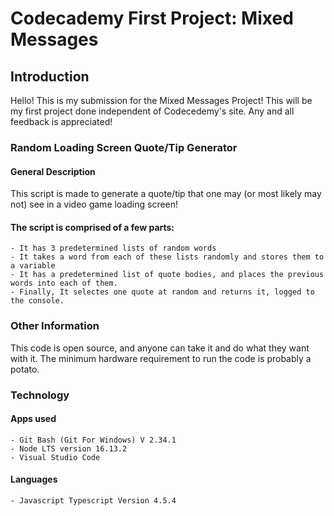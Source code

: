 Codecademy First Project: Mixed Messages
========================================

## Introduction

Hello! This is my submission for the Mixed Messages Project! This will be my first project done independent of Codecedemy's site.
Any and all feedback is appreciated!

### Random Loading Screen Quote/Tip Generator

#### General Description

This script is made to generate a quote/tip that one may (or most likely may not) see in a video game loading screen!

#### The script is comprised of a few parts:
    - It has 3 predetermined lists of random words
    - It takes a word from each of these lists randomly and stores them to a variable
    - It has a predetermined list of quote bodies, and places the previous words into each of them.
    - Finally, It selectes one quote at random and returns it, logged to the console.

### Other Information

This code is open source, and anyone can take it and do what they want with it.
The minimum hardware requirement to run the code is probably a potato.

### Technology

#### Apps used
    - Git Bash (Git For Windows) V 2.34.1
    - Node LTS version 16.13.2
    - Visual Studio Code

#### Languages
    - Javascript Typescript Version 4.5.4
